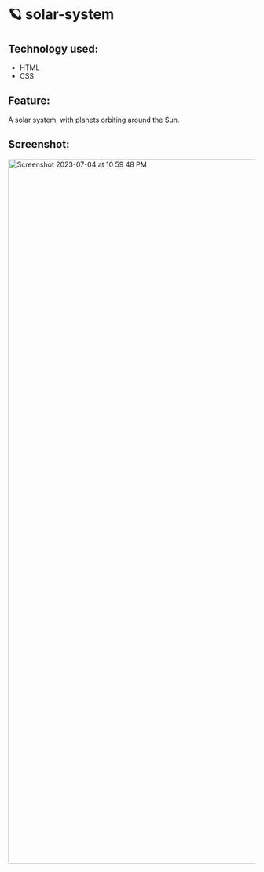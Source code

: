 # 🪐 solar-system

## Technology used:
- HTML
- CSS

## Feature:
A solar system, with planets orbiting around the Sun. 

## Screenshot:
<img width="1434" alt="Screenshot 2023-07-04 at 10 59 48 PM" src="https://github.com/isaba-nusrat/solar-system/assets/79944634/a17546c8-a41a-405b-9d47-4711974c9daa">
